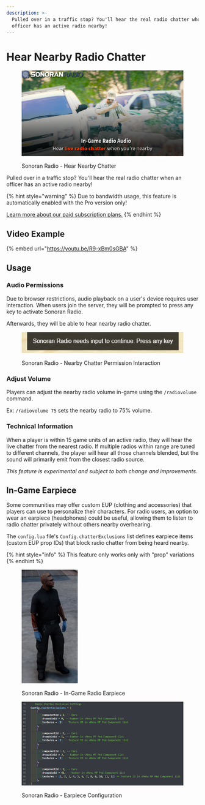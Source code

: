 ```yaml
---
description: >-
  Pulled over in a traffic stop? You'll hear the real radio chatter when an
  officer has an active radio nearby!
---
```


# Hear Nearby Radio Chatter

<figure><img src="../../../.gitbook/assets/image (37).png" alt=""><figcaption><p>Sonoran Radio - Hear Nearby Chatter</p></figcaption></figure>

Pulled over in a traffic stop? You'll hear the real radio chatter when an officer has an active radio nearby!

{% hint style="warning" %}
Due to bandwidth usage, this feature is automatically enabled with the Pro version only!

[Learn more about our paid subscription plans.](../../../pricing/faq/standalone-pricing.md)
{% endhint %}

## Video Example

{% embed url="https://youtu.be/R9-xBm0sGBA" %}

## Usage

### Audio Permissions

Due to browser restrictions, audio playback on a user's device requires user interaction. When users join the server, they will be prompted to press any key to activate Sonoran Radio.

Afterwards, they will be able to hear nearby radio chatter.

<figure><img src="../../../.gitbook/assets/image (38).png" alt=""><figcaption><p>Sonoran Radio - Nearby Chatter Permission Interaction</p></figcaption></figure>

### Adjust Volume

Players can adjust the nearby radio volume in-game using the `/radiovolume` command.

Ex: `/radiovolume 75` sets the nearby radio to 75% volume.

### Technical Information

When a player is within 15 game units of an active radio, they will hear the live chatter from the nearest radio. If multiple radios within range are tuned to different channels, the player will hear all those channels blended, but the sound will primarily emit from the closest radio source.

_This feature is experimental and subject to both change and improvements._

## In-Game Earpiece

Some communities may offer custom EUP (clothing and accessories) that players can use to personalize their characters. For radio users, an option to wear an earpiece (headphones) could be useful, allowing them to listen to radio chatter privately without others nearby overhearing.

The `config.lua` file's `Config.chatterExclusions` list defines earpiece items (custom EUP prop IDs) that block radio chatter from being heard nearby.

{% hint style="info" %}
This feature only works only with "prop" variations
{% endhint %}

<div>

<figure><img src="../../../.gitbook/assets/image (46).png" alt="" width="147"><figcaption><p>Sonoran Radio - In-Game Radio Earpiece</p></figcaption></figure>

 

<figure><img src="../../../.gitbook/assets/image (45).png" alt=""><figcaption><p>Sonoran Radio - Earpiece Configuration</p></figcaption></figure>

</div>
